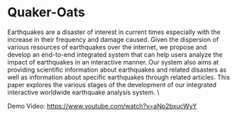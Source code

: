 # Quaker-Oats

Earthquakes are a disaster of interest in current times especially with the increase in their frequency and damage caused. Given the dispersion of various resources of earthquakes over the internet, we propose and develop an end-to-end integrated system that can help users analyze the impact of earthquakes in an interactive manner. Our system also aims at providing scientific information about earthquakes and related disasters as well as information about specific earthquakes through related articles. This paper explores the various stages of the development of our integrated interactive worldwide earthquake analysis system. \

Demo Video: https://www.youtube.com/watch?v=aNp2bxucWyY
